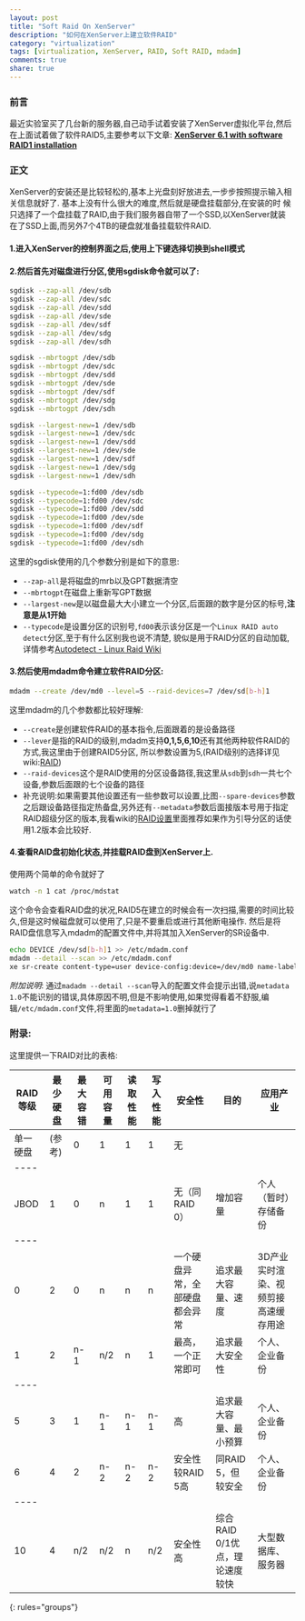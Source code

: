 ```yaml
---
layout: post
title: "Soft Raid On XenServer"
description: "如何在XenServer上建立软件RAID"
category: "virtualization"
tags: [virtualization, XenServer, RAID, Soft RAID, mdadm]
comments: true
share: true
---
```



### 前言
最近实验室买了几台新的服务器,自己动手试着安装了XenServer虚拟化平台,然后在上面试着做了软件RAID5,主要参考以下文章:
[**XenServer 6.1 with software RAID1 installation**](http://blog.danielss.com/?p=151)

<!--more-->


### 正文

XenServer的安装还是比较轻松的,基本上光盘刻好放进去,一步步按照提示输入相
关信息就好了. 基本上没有什么很大的难度,然后就是硬盘挂载部分,在安装的时
候只选择了一个盘挂载了RAID,由于我们服务器自带了一个SSD,以XenServer就装
在了SSD上面,而另外7个4TB的硬盘就准备挂载软件RAID.

#### 1.进入XenServer的控制界面之后,使用上下键选择切换到shell模式

#### 2.然后首先对磁盘进行分区,使用sgdisk命令就可以了:

~~~ sh
sgdisk --zap-all /dev/sdb
sgdisk --zap-all /dev/sdc
sgdisk --zap-all /dev/sdd
sgdisk --zap-all /dev/sde
sgdisk --zap-all /dev/sdf
sgdisk --zap-all /dev/sdg
sgdisk --zap-all /dev/sdh

sgdisk --mbrtogpt /dev/sdb
sgdisk --mbrtogpt /dev/sdc
sgdisk --mbrtogpt /dev/sdd
sgdisk --mbrtogpt /dev/sde
sgdisk --mbrtogpt /dev/sdf
sgdisk --mbrtogpt /dev/sdg
sgdisk --mbrtogpt /dev/sdh

sgdisk --largest-new=1 /dev/sdb
sgdisk --largest-new=1 /dev/sdc
sgdisk --largest-new=1 /dev/sdd
sgdisk --largest-new=1 /dev/sde
sgdisk --largest-new=1 /dev/sdf
sgdisk --largest-new=1 /dev/sdg
sgdisk --largest-new=1 /dev/sdh

sgdisk --typecode=1:fd00 /dev/sdb
sgdisk --typecode=1:fd00 /dev/sdc
sgdisk --typecode=1:fd00 /dev/sdd
sgdisk --typecode=1:fd00 /dev/sde
sgdisk --typecode=1:fd00 /dev/sdf
sgdisk --typecode=1:fd00 /dev/sdg
sgdisk --typecode=1:fd00 /dev/sdh
~~~

这里的sgdisk使用的几个参数分别是如下的意思:

  + `--zap-all`是将磁盘的mrb以及GPT数据清空
  + `--mbrtogpt`在磁盘上重新写GPT数据
  + `--largest-new`是以磁盘最大大小建立一个分区,后面跟的数字是分区的标号,**注意是从1开始**
  + `--typecode`是设置分区的识别号,`fd00`表示该分区是一个`Linux RAID auto detect`分区,至于有什么区别我也说不清楚,
  貌似是用于RAID分区的自动加载,详情参考[Autodetect - Linux Raid Wiki](https://raid.wiki.kernel.org/index.php/Autodetect)

#### 3.然后使用mdadm命令建立软件RAID分区:

~~~ sh
mdadm --create /dev/md0 --level=5 --raid-devices=7 /dev/sd[b-h]1
~~~

这里mdadm的几个参数都比较好理解:

  + `--create`是创建软件RAID的基本指令,后面跟着的是设备路径
  + `--lever`是指的RAID的级别,mdadm支持**0,1,5,6,10**还有其他两种软件RAID的方式,我这里由于创建RAID5分区,
  所以参数设置为5,(RAID级别的选择详见wiki:[RAID](http://zh.wikipedia.org/wiki/RAID))
  + `--raid-devices`这个是RAID使用的分区设备路径,我这里从`sdb`到`sdh`一共七个设备,参数后面跟的七个设备的路径
  + 补充说明:如果需要其他设置还有一些参数可以设置,比图`--spare-devices`参数之后跟设备路径指定热备盘,另外还有`--metadata`参数后面接版本号用于指定RAID超级分区的版本,我看wiki的[RAID设置](https://raid.wiki.kernel.org/index.php/RAID_setup)里面推荐如果作为引导分区的话使用1.2版本会比较好.

#### 4.查看RAID盘初始化状态,并挂载RAID盘到XenServer上.
使用两个简单的命令就好了

~~~ sh
watch -n 1 cat /proc/mdstat
~~~

这个命令会查看RAID盘的状况,RAID5在建立的时候会有一次扫描,需要的时间比较
久,但是这时候磁盘就可以使用了,只是不要重启或进行其他断电操作. 然后是将
RAID盘信息写入mdadm的配置文件中,并将其加入XenServer的SR设备中.

~~~ sh
echo DEVICE /dev/sd[b-h]1 >> /etc/mdadm.conf
mdadm --detail --scan >> /etc/mdadm.conf
xe sr-create content-type=user device-config:device=/dev/md0 name-label="Soft Raid5 on Server02" shared=false type=lvm
~~~

*附加说明*: 通过`madadm --detail --scan`导入的配置文件会提示出错,说`metadata 1.0`不能识别的错误,具体原因不明,但是不影响使用,如果觉得看着不舒服,编辑`/etc/mdadm.conf`文件,将里面的`metadata=1.0`删掉就行了

### 附录:
这里提供一下RAID对比的表格:


RAID等级|	最少硬盘|	最大容错|	可用容量|	读取性能|	写入性能|	安全性|	目的|	应用产业
---------------|--------------|----------------|---------------|-----------|---------|--------------|----|----------
单一硬盘|	(参考)|	0|	1|	1|	1|	无
|----
JBOD|	1|	0|	    n|	    1|	    1|	    无（同RAID 0）|	增加容量|	个人（暂时）存储备份
|----
0|	   2|	0|	    n|	    n|	    n|	    一个硬盘异常，全部硬盘都会异常|	追求最大容量、速度|	3D产业实时渲染、视频剪接高速缓存用途
1|	   2|	n-1|	n/2|	n|	    1|	    最高，一个正常即可|	追求最大安全性|	个人、企业备份
|----
5|	   3|	1|	    n-1|	n-1|	n-1|	高|	追求最大容量、最小预算|	个人、企业备份
6|	   4|	2|	    n-2|	n-2|	n-2|	安全性较RAID 5高|	同RAID 5，但较安全|	个人、企业备份
|----
10|	4|	n/2|	n/2|	n|	    n/2|	安全性高|	综合RAID 0/1优点，理论速度较快|	大型数据库、服务器
{: rules="groups"}
